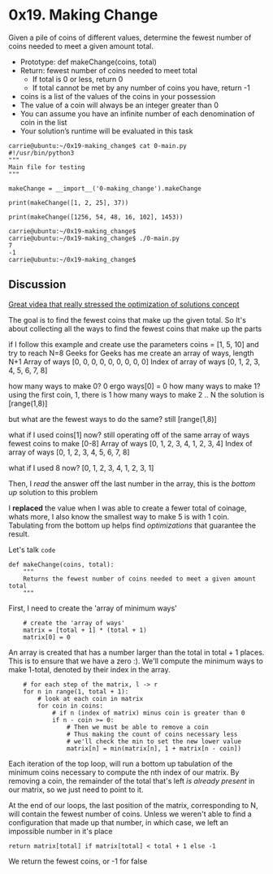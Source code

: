 # 0x19. Making Change

Given a pile of coins of different values, determine the fewest number of coins needed to meet a given amount total.

- Prototype: def makeChange(coins, total)
- Return: fewest number of coins needed to meet total
    - If total is 0 or less, return 0
    - If total cannot be met by any number of coins you have, return -1
- coins is a list of the values of the coins in your possession
- The value of a coin will always be an integer greater than 0
- You can assume you have an infinite number of each denomination of coin in the list
- Your solution’s runtime will be evaluated in this task

```
carrie@ubuntu:~/0x19-making_change$ cat 0-main.py
#!/usr/bin/python3
"""
Main file for testing
"""

makeChange = __import__('0-making_change').makeChange

print(makeChange([1, 2, 25], 37))

print(makeChange([1256, 54, 48, 16, 102], 1453))

carrie@ubuntu:~/0x19-making_change$
carrie@ubuntu:~/0x19-making_change$ ./0-main.py
7
-1
carrie@ubuntu:~/0x19-making_change$
```

## Discussion

[Great videa that really stressed the optimization of solutions concept](https://www.youtube.com/watch?v=jgiZlGzXMBw)

The goal is to find the fewest coins that make up the given total.
So It's about collecting all the ways to find the fewest coins that make up the parts

if I follow this example and create
use the parameters coins = [1, 5, 10] and try to reach N=8
Geeks for Geeks has me create an array of ways, length N+1
Array of ways
[0, 0, 0, 0, 0, 0, 0, 0, 0]
Index of array of ways
[0, 1, 2, 3, 4, 5, 6, 7, 8]

how many ways to make 0? 0 ergo ways[0] = 0
how many ways to make 1? using the first coin, 1, there is 1
how many ways to make 2 .. N
the solution is [range(1,8)]

but what are the fewest ways to do the same?
still [range(1,8)]

what if I used coins[1] now?
still operating off of the same array of ways
fewest coins to make [0-8]
Array of ways
[0, 1, 2, 3, 4, 1, 2, 3, 4]
Index of array of ways
[0, 1, 2, 3, 4, 5, 6, 7, 8]

what if I used 8 now?
[0, 1, 2, 3, 4, 1, 2, 3, 1]

Then, I *read* the answer off the last number in the array, this is the *bottom up* solution to this problem

I **replaced** the value when I was able to create a fewer total of coinage, whats more, I also know the smallest way to make 5 is with 1 coin. Tabulating from the bottom up helps find *optimizations* that guarantee the result.

Let's talk `code`
```
def makeChange(coins, total):
    """
    Returns the fewest number of coins needed to meet a given amount total
    """
```
First, I need to create the 'array of minimum ways'
```
    # create the 'array of ways'
    matrix = [total + 1] * (total + 1)
    matrix[0] = 0
```
An array is created that has a number larger than the total in total + 1 places. This is to ensure that we have a zero :).
We'll compute the minimum ways to make 1-total, denoted by their index in the array.
```
    # for each step of the matrix, l -> r
    for n in range(1, total + 1):
        # look at each coin in matrix
        for coin in coins:
            # if n (index of matrix) minus coin is greater than 0
            if n - coin >= 0:
                # Then we must be able to remove a coin
                # Thus making the count of coins necessary less
                # we'll check the min to set the new lower value
                matrix[n] = min(matrix[n], 1 + matrix[n - coin])
```
Each iteration of the top loop, will run a bottom up tabulation of the minimum coins necessary to compute the nth index of our matrix. By removing a coin, the remainder of the total that's left *is already present* in our matrix, so we just need to point to it.

At the end of our loops, the last position of the matrix, corresponding to N, will contain the fewest number of coins. Unless we weren't able to find a configuration that made up that number, in which case, we left an impossible number in it's place
```
return matrix[total] if matrix[total] < total + 1 else -1
```
We return the fewest coins, or -1 for false